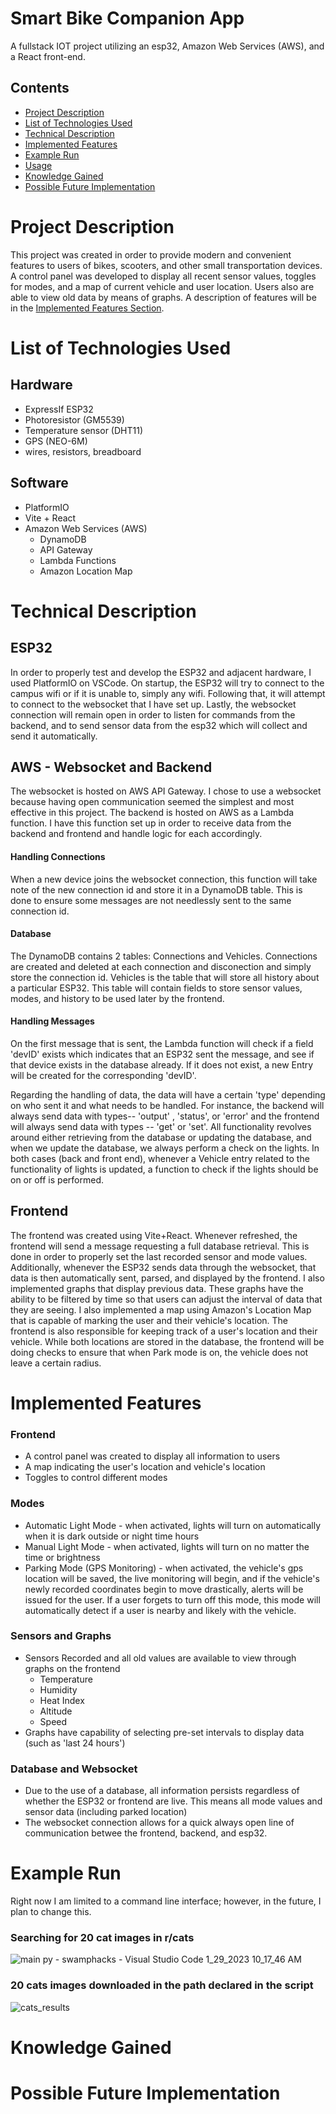 # Smart Bike Companion App
A fullstack IOT project utilizing an esp32, Amazon Web Services (AWS), and a React front-end.
## Contents
- [Project Description](#project-description)
- [List of Technologies Used](#list-of-technologies-used)
- [Technical Description](#technical-description)
- [Implemented Features](#implemented-features)
- [Example Run](#example-run)
- [Usage](#usage)
- [Knowledge Gained](#knowledge-gained)
- [Possible Future Implementation](#possible-future-implementation)

# Project Description
This project was created in order to provide modern and convenient features to users of bikes, scooters, and other small transportation devices. A control panel was developed to display all recent sensor values, toggles for modes, and a map of current vehicle and user location. Users also are able to view old data by means of graphs. A description of features will be in the [Implemented Features Section](#implemented-features).

# List of Technologies Used
## Hardware
- ExpressIf ESP32
- Photoresistor (GM5539)
- Temperature sensor (DHT11)
- GPS (NEO-6M)
- wires, resistors, breadboard
## Software
- PlatformIO
- Vite + React
- Amazon Web Services (AWS)
  - DynamoDB
  - API Gateway
  - Lambda Functions
  - Amazon Location Map

# Technical Description
## ESP32
In order to properly test and develop the ESP32 and adjacent hardware, I used PlatformIO on VSCode. On startup, the ESP32 will try to connect to the campus wifi or if it is unable to, simply any wifi. Following that, it will attempt to connect to the websocket that I have set up. Lastly, the websocket connection will remain open in order to listen for commands from the backend, and to send sensor data from the esp32 which will collect and send it automatically.
## AWS - Websocket and Backend
The websocket is hosted on AWS API Gateway. I chose to use a websocket because having open communication seemed the simplest and most effective in this project. The backend is hosted on AWS as a Lambda function. I have this function set up in order to receive data from the backend and frontend and handle logic for each accordingly. 
#### Handling Connections
When a new device joins the websocket connection, this function will take note of the new connection id and store it in a DynamoDB table. This is done to ensure some messages are not needlessly sent to the same connection id. 
#### Database
The DynamoDB contains 2 tables: Connections and Vehicles. Connections are created and deleted at each connection and disconection and simply store the connection id. Vehicles is the table that will store all history about a particular ESP32. This table will contain fields to store sensor values, modes, and history to be used later by the frontend. 
#### Handling Messages
On the first message that is sent, the Lambda function will check if a field 'devID' exists which indicates that an ESP32 sent the message, and see if that device exists in the database already. If it does not exist, a new Entry will be created for the corresponding 'devID'.   
  
Regarding the handling of data, the data will have a certain 'type' depending on who sent it and what needs to be handled. For instance, the backend will always send data with types-- 'output' , 'status', or 'error' and the frontend will always send data with types -- 'get' or 'set'. All functionality revolves around either retrieving from the database or updating the database, and when we update the database, we always perform a check on the lights. In both cases (back and front end), whenever a Vehicle entry related to the functionality of lights is updated, a function to check if the lights should be on or off is performed.
## Frontend
The frontend was created using Vite+React. Whenever refreshed, the frontend will send a message requesting a full database retrieval. This is done in order to properly set the last recorded sensor and mode values. Additionally, whenever the ESP32 sends data through the websocket, that data is then automatically sent, parsed, and displayed by the frontend. I also implemented graphs that display previous data. These graphs have the ability to be filtered by time so that users can adjust the interval of data that they are seeing. I also implemented a map using Amazon's Location Map that is capable of marking the user and their vehicle's location. The frontend is also responsible for keeping track of a user's location and their vehicle. While both locations are stored in the database, the frontend will be doing checks to ensure that when Park mode is on, the vehicle does not leave a certain radius.


# Implemented Features
### Frontend
- A control panel was created to display all information to users
- A map indicating the user's location and vehicle's location
- Toggles to control different modes
### Modes
- Automatic Light Mode - when activated, lights will turn on automatically when it is dark outside or night time hours
- Manual Light Mode - when activated, lights will turn on no matter the time or brightness
- Parking Mode (GPS Monitoring) - when activated, the vehicle's gps location will be saved, the live monitoring will begin, and if the vehicle's newly recorded coordinates begin to move drastically, alerts will be issued for the user. If a user forgets to turn off this mode, this mode will automatically detect if a user is nearby and likely with the vehicle.
### Sensors and Graphs
- Sensors Recorded and all old values are available to view through graphs on the frontend
  - Temperature
  - Humidity
  - Heat Index
  - Altitude
  - Speed
- Graphs have capability of selecting pre-set intervals to display data (such as 'last 24 hours')
### Database and Websocket
- Due to the use of a database, all information persists regardless of whether the ESP32 or frontend are live. This means all mode values and sensor data (including parked location)
- The websocket connection allows for a quick always open line of communication betwee the frontend, backend, and esp32.

# Example Run
Right now I am limited to a command line interface; however, in the future, I plan to change this.
### Searching for 20 cat images in r/cats
![main py - swamphacks - Visual Studio Code 1_29_2023 10_17_46 AM](https://user-images.githubusercontent.com/64299012/215336972-7e992344-c52f-433f-8bb9-f64cb145a351.png)


### 20 cats images downloaded in the path declared in the script
![cats_results](https://user-images.githubusercontent.com/64299012/215337132-99454465-fdae-4c60-bb82-a4c2abeb2889.png)


# Knowledge Gained


# Possible Future Implementation
